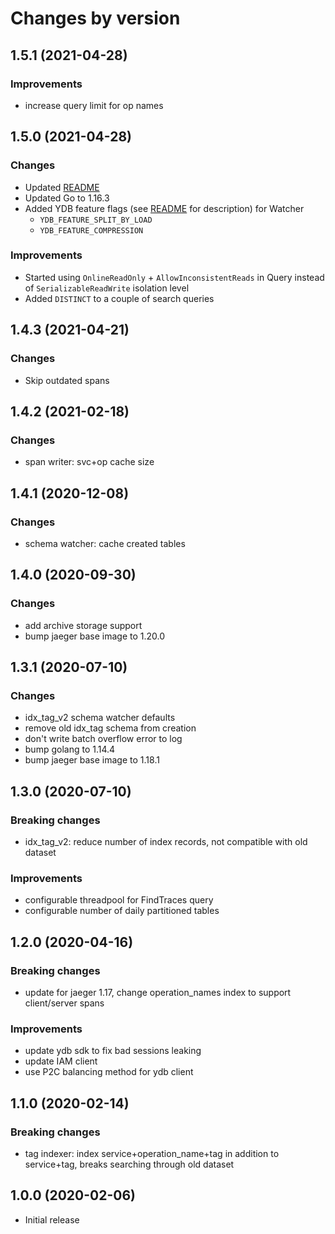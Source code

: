 # Changes by version

1.5.1 (2021-04-28)
------------------

### Improvements
* increase query limit for op names

1.5.0 (2021-04-28)
------------------

### Changes
* Updated [README](README.md)
* Updated Go to 1.16.3
* Added YDB feature flags (see [README](README.md) for description) for Watcher
  - `YDB_FEATURE_SPLIT_BY_LOAD`
  - `YDB_FEATURE_COMPRESSION`

### Improvements
* Started using `OnlineReadOnly` + `AllowInconsistentReads` in Query
  instead of `SerializableReadWrite` isolation level
* Added `DISTINCT` to a couple of search queries 

1.4.3 (2021-04-21)
------------------

### Changes
* Skip outdated spans

1.4.2 (2021-02-18)
------------------

### Changes
* span writer: svc+op cache size

1.4.1 (2020-12-08)
------------------

### Changes
* schema watcher: cache created tables

1.4.0 (2020-09-30)
------------------

### Changes
* add archive storage support
* bump jaeger base image to 1.20.0

1.3.1 (2020-07-10)
------------------

### Changes
* idx_tag_v2 schema watcher defaults
* remove old idx_tag schema from creation
* don't write batch overflow error to log
* bump golang to 1.14.4
* bump jaeger base image to 1.18.1

1.3.0 (2020-07-10)
------------------

### Breaking changes
* idx_tag_v2: reduce number of index records, not compatible with old dataset

### Improvements
* configurable threadpool for FindTraces query
* configurable number of daily partitioned tables

1.2.0 (2020-04-16)
------------------

### Breaking changes
* update for jaeger 1.17, change operation_names index to support client/server spans

### Improvements
* update ydb sdk to fix bad sessions leaking
* update IAM client
* use P2C balancing method for ydb client


1.1.0 (2020-02-14)
------------------


### Breaking changes
* tag indexer: index service+operation_name+tag in addition to service+tag, breaks searching through old dataset

1.0.0 (2020-02-06)
------------------
* Initial release

